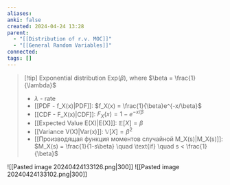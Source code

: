 ```yaml
---
aliases: 
anki: false
created: 2024-04-24 13:28
parent:
  - "[[Distribution of r.v. MOC]]"
  - "[[General Random Variables]]"
connected: 
tags: []
---
```


> [!tip] Exponential  distribution  $\text{Exp}(\beta)$, where $\beta = \frac{1}{\lambda}$
> - $\lambda$ - rate
> - [[PDF - f_X(x)|PDF]]: $f_X(x) = \frac{1}{\beta}e^{-x/\beta}$
> - [[CDF - F_X(x)|CDF]]: $F_X(x) = 1 - e^{-x/\beta}$
> - [[Expected Value E(X)|E(X)]]: $\mathbb{E}[X] = \beta$
> - [[Variance V(X)|Var(x)]]: $\mathbb{V}[X] = \beta^2$
> - [[Производящая функция моментов случайной M_X(s)|M_X(s)]]: $M_X(s) = \frac{1}{1-s\beta} \quad \text{if} \quad s < \frac{1}{\beta}$  


![[Pasted image 20240424133126.png|300]]
![[Pasted image 20240424133102.png|300]]